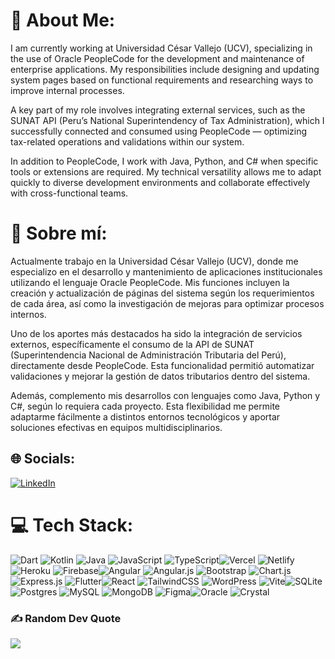 # 💫 About Me:
I am currently working at Universidad César Vallejo (UCV), specializing in the use of Oracle PeopleCode for the development and maintenance of enterprise applications. My responsibilities include designing and updating system pages based on functional requirements and researching ways to improve internal processes.

A key part of my role involves integrating external services, such as the SUNAT API (Peru’s National Superintendency of Tax Administration), which I successfully connected and consumed using PeopleCode — optimizing tax-related operations and validations within our system.

In addition to PeopleCode, I work with Java, Python, and C# when specific tools or extensions are required. My technical versatility allows me to adapt quickly to diverse development environments and collaborate effectively with cross-functional teams.

# 💫 Sobre mí:
Actualmente trabajo en la Universidad César Vallejo (UCV), donde me especializo en el desarrollo y mantenimiento de aplicaciones institucionales utilizando el lenguaje Oracle PeopleCode. Mis funciones incluyen la creación y actualización de páginas del sistema según los requerimientos de cada área, así como la investigación de mejoras para optimizar procesos internos.

Uno de los aportes más destacados ha sido la integración de servicios externos, específicamente el consumo de la API de SUNAT (Superintendencia Nacional de Administración Tributaria del Perú), directamente desde PeopleCode. Esta funcionalidad permitió automatizar validaciones y mejorar la gestión de datos tributarios dentro del sistema.

Además, complemento mis desarrollos con lenguajes como Java, Python y C#, según lo requiera cada proyecto. Esta flexibilidad me permite adaptarme fácilmente a distintos entornos tecnológicos y aportar soluciones efectivas en equipos multidisciplinarios.

## 🌐 Socials:
[![LinkedIn](https://img.shields.io/badge/LinkedIn-%230077B5.svg?logo=linkedin&logoColor=white)](https://linkedin.com/in/cristopher-alexander-cueva-sipiran-0561b0270) 

# 💻 Tech Stack:
![Dart](https://img.shields.io/badge/dart-%230175C2.svg?style=plastic&logo=dart&logoColor=white) ![Kotlin](https://img.shields.io/badge/kotlin-%237F52FF.svg?style=plastic&logo=kotlin&logoColor=white) ![Java](https://img.shields.io/badge/java-%23ED8B00.svg?style=plastic&logo=openjdk&logoColor=white) ![JavaScript](https://img.shields.io/badge/javascript-%23323330.svg?style=plastic&logo=javascript&logoColor=%23F7DF1E) ![TypeScript](https://img.shields.io/badge/typescript-%23007ACC.svg?style=plastic&logo=typescript&logoColor=white)![Vercel](https://img.shields.io/badge/vercel-%23000000.svg?style=plastic&logo=vercel&logoColor=white) ![Netlify](https://img.shields.io/badge/netlify-%23000000.svg?style=plastic&logo=netlify&logoColor=#00C7B7) ![Heroku](https://img.shields.io/badge/heroku-%23430098.svg?style=plastic&logo=heroku&logoColor=white) ![Firebase](https://img.shields.io/badge/firebase-%23039BE5.svg?style=plastic&logo=firebase)![Angular](https://img.shields.io/badge/angular-%23DD0031.svg?style=plastic&logo=angular&logoColor=white) ![Angular.js](https://img.shields.io/badge/angular.js-%23E23237.svg?style=plastic&logo=angularjs&logoColor=white) ![Bootstrap](https://img.shields.io/badge/bootstrap-%238511FA.svg?style=plastic&logo=bootstrap&logoColor=white) ![Chart.js](https://img.shields.io/badge/chart.js-F5788D.svg?style=plastic&logo=chart.js&logoColor=white)![Express.js](https://img.shields.io/badge/express.js-%23404d59.svg?style=plastic&logo=express&logoColor=%2361DAFB) ![Flutter](https://img.shields.io/badge/Flutter-%2302569B.svg?style=plastic&logo=Flutter&logoColor=white)![React](https://img.shields.io/badge/react-%2320232a.svg?style=plastic&logo=react&logoColor=%2361DAFB) ![TailwindCSS](https://img.shields.io/badge/tailwindcss-%2338B2AC.svg?style=plastic&logo=tailwind-css&logoColor=white) ![WordPress](https://img.shields.io/badge/WordPress-%23117AC9.svg?style=plastic&logo=WordPress&logoColor=white) ![Vite](https://img.shields.io/badge/vite-%23646CFF.svg?style=plastic&logo=vite&logoColor=white)![SQLite](https://img.shields.io/badge/sqlite-%2307405e.svg?style=plastic&logo=sqlite&logoColor=white) ![Postgres](https://img.shields.io/badge/postgres-%23316192.svg?style=plastic&logo=postgresql&logoColor=white) ![MySQL](https://img.shields.io/badge/mysql-%2300000f.svg?style=plastic&logo=mysql&logoColor=white) ![MongoDB](https://img.shields.io/badge/MongoDB-%234ea94b.svg?style=plastic&logo=mongodb&logoColor=white) ![Figma](https://img.shields.io/badge/figma-%23F24E1E.svg?style=plastic&logo=figma&logoColor=white)![Oracle](https://img.shields.io/badge/Oracle-F80000?style=for-the-badge&logo=oracle&logoColor=white) ![Crystal](https://img.shields.io/badge/crystal-%23000000.svg?style=for-the-badge&logo=crystal&logoColor=white)
### ✍️ Random Dev Quote
![](https://quotes-github-readme.vercel.app/api?type=horizontal&theme=radical)

<!-- Proudly created with GPRM ( https://gprm.itsvg.in ) -->
